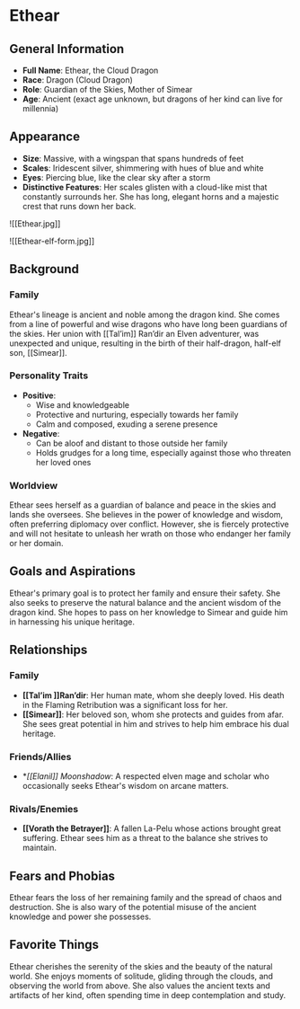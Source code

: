 # Ethear

## General Information
- **Full Name**: Ethear, the Cloud Dragon
- **Race**: Dragon (Cloud Dragon)
- **Role**: Guardian of the Skies, Mother of Simear
- **Age**: Ancient (exact age unknown, but dragons of her kind can live for millennia)

## Appearance
- **Size**: Massive, with a wingspan that spans hundreds of feet
- **Scales**: Iridescent silver, shimmering with hues of blue and white
- **Eyes**: Piercing blue, like the clear sky after a storm
- **Distinctive Features**: Her scales glisten with a cloud-like mist that constantly surrounds her. She has long, elegant horns and a majestic crest that runs down her back.

![[Ethear.jpg]]

![[Ethear-elf-form.jpg]]

## Background

### Family
Ethear's lineage is ancient and noble among the dragon kind. She comes from a line of powerful and wise dragons who have long been guardians of the skies. Her union with [[Tal’im]] Ran’dir an Elven adventurer, was unexpected and unique, resulting in the birth of their half-dragon, half-elf son, [[Simear]].

### Personality Traits
- **Positive**:
  - Wise and knowledgeable
  - Protective and nurturing, especially towards her family
  - Calm and composed, exuding a serene presence
- **Negative**:
  - Can be aloof and distant to those outside her family
  - Holds grudges for a long time, especially against those who threaten her loved ones

### Worldview
Ethear sees herself as a guardian of balance and peace in the skies and lands she oversees. She believes in the power of knowledge and wisdom, often preferring diplomacy over conflict. However, she is fiercely protective and will not hesitate to unleash her wrath on those who endanger her family or her domain.

## Goals and Aspirations
Ethear's primary goal is to protect her family and ensure their safety. She also seeks to preserve the natural balance and the ancient wisdom of the dragon kind. She hopes to pass on her knowledge to Simear and guide him in harnessing his unique heritage.

## Relationships

### Family
- **[[Tal’im ]]Ran’dir**: Her human mate, whom she deeply loved. His death in the Flaming Retribution was a significant loss for her.
- **[[Simear]]**: Her beloved son, whom she protects and guides from afar. She sees great potential in him and strives to help him embrace his dual heritage.

### Friends/Allies
- **[[Elanil]] Moonshadow*: A respected elven mage and scholar who occasionally seeks Ethear's wisdom on arcane matters.

### Rivals/Enemies
- **[[Vorath the Betrayer]]**: A fallen La-Pelu whose actions brought great suffering. Ethear sees him as a threat to the balance she strives to maintain.

## Fears and Phobias
Ethear fears the loss of her remaining family and the spread of chaos and destruction. She is also wary of the potential misuse of the ancient knowledge and power she possesses.

## Favorite Things
Ethear cherishes the serenity of the skies and the beauty of the natural world. She enjoys moments of solitude, gliding through the clouds, and observing the world from above. She also values the ancient texts and artifacts of her kind, often spending time in deep contemplation and study.